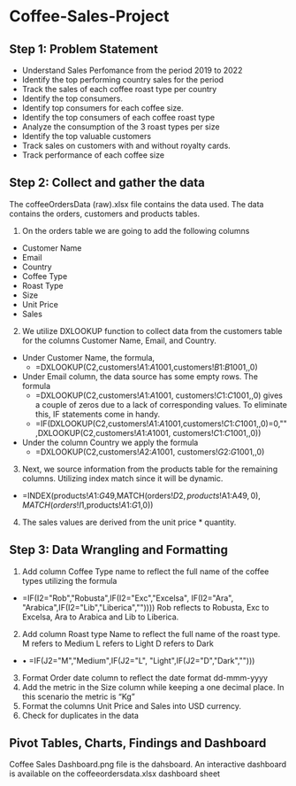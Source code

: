 # Coffee-Sales-Project 
## Step 1: Problem Statement
- Understand Sales Perfomance from the period 2019 to 2022
- Identify the top performing country sales for the period
- Track the sales of each coffee roast type per country
- Identify the top consumers.
- Identify top consumers for each coffee size.
- Identify the top consumers of each coffee roast type
- Analyze the consumption of the 3 roast types per size
- Identify the top valuable customers
- Track sales on customers with and without royalty cards.
- Track performance of each coffee size

## Step 2: Collect and gather the data
The coffeeOrdersData (raw).xlsx file contains the data used. The data contains the orders, customers and products tables.
1. On the orders table we are going to add the following columns
  - Customer Name
  -	Email
  - Country
  - Coffee Type
  - Roast Type
  -	Size
  - Unit Price
  - Sales
2. We utilize DXLOOKUP function to collect data from the customers table for the columns Customer Name, Email, and Country.
  - Under Customer Name, the formula,
    - =DXLOOKUP(C2,customers!$A$1:$A$1001,customers!$B$1:$B$1001,,0)
  - Under Email column, the data source has some empty rows. The formula 
    - =DXLOOKUP(C2,customers!$A$1:$A$1001, customers!$C$1:$C$1001,,0) gives a couple of zeros due to a lack of corresponding values. To eliminate this, IF statements come in handy.
    - =IF(DXLOOKUP(C2,customers!$A$1:$A$1001,customers!$C$1:$C$1001,,0)=0,"",DXLOOKUP(C2,customers!$A$1:$A$1001, customers!$C$1:$C$1001,,0))
  - Under the column Country we apply the formula
    - =DXLOOKUP(C2,customers!$A$2:$A$1001, customers!$G$2:$G$1001,,0)
3. Next, we source information from the products table for the remaining columns. Utilizing index match since it will be dynamic.
  - =INDEX(products!$A$1:$G$49,MATCH(orders!$D2,products!$A$1:$A$49,0),MATCH(orders!I$1,products!$A$1:$G$1,0))
    
4. The sales values are derived from the unit price * quantity.

## Step 3: Data Wrangling and Formatting
1. Add column Coffee Type name to reflect the full name of the coffee types utilizing the formula
  - =IF(I2="Rob","Robusta",IF(I2="Exc","Excelsa", IF(I2="Ara", "Arabica",IF(I2="Lib","Liberica",""))))
Rob reflects to Robusta, Exc to Excelsa, Ara to Arabica and Lib to Liberica.
2. Add column Roast type Name to reflect the full name of the roast type.
M refers to Medium
L refers to Light
D refers to Dark
  - •	=IF(J2="M","Medium",IF(J2="L", "Light",IF(J2="D","Dark","")))
3. Format Order date column to reflect the date format dd-mmm-yyyy
4. Add the metric in the Size column while keeping a one decimal place. In this scenario the metric is “Kg”
5. Format the columns Unit Price and Sales into USD currency.
6. Check for duplicates in the data

## Pivot Tables, Charts, Findings and Dashboard
Coffee Sales Dashboard.png file is the dahsboard.
An interactive dashboard is available on the coffeeordersdata.xlsx dashboard sheet




